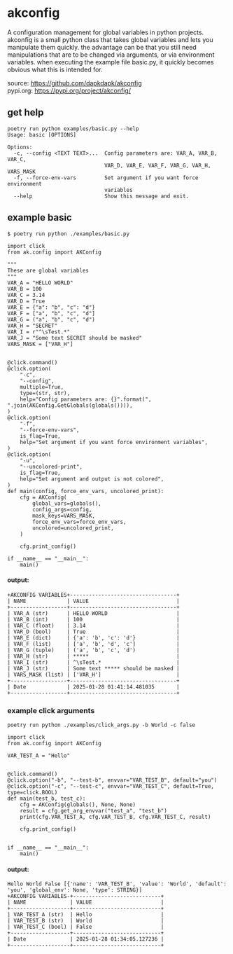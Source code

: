 # akconfig

A configuration management for global variables in python projects.
akconfig is a small python class that takes global variables and lets you manipulate them quickly. the advantage can be that you still need manipulations that are to be changed via arguments, or via environment variables. when executing the example file basic.py, it quickly becomes obvious what this is intended for.

source: https://github.com/dapkdapk/akconfig<br />
pypi.org: https://pypi.org/project/akconfig/

## get help

```
poetry run python examples/basic.py --help
Usage: basic [OPTIONS]

Options:
  -c, --config <TEXT TEXT>...  Config parameters are: VAR_A, VAR_B, VAR_C,
                               VAR_D, VAR_E, VAR_F, VAR_G, VAR_H, VARS_MASK
  -f, --force-env-vars         Set argument if you want force environment
                               variables
  --help                       Show this message and exit.
```

## example basic

`$ poetry run python ./examples/basic.py`

```
import click
from ak.config import AKConfig

"""
These are global variables
"""
VAR_A = "HELLO WORLD"
VAR_B = 100
VAR_C = 3.14
VAR_D = True
VAR_E = {"a": "b", "c": "d"}
VAR_F = ["a", "b", "c", "d"]
VAR_G = ("a", "b", "c", "d")
VAR_H = "SECRET"
VAR_I = r"^\sTest.*"
VAR_J = "Some text SECRET should be masked"
VARS_MASK = ["VAR_H"]


@click.command()
@click.option(
    "-c",
    "--config",
    multiple=True,
    type=(str, str),
    help="Config parameters are: {}".format(", ".join(AKConfig.GetGlobals(globals()))),
)
@click.option(
    "-f",
    "--force-env-vars",
    is_flag=True,
    help="Set argument if you want force environment variables",
)
@click.option(
    "-u",
    "--uncolored-print",
    is_flag=True,
    help="Set argument and output is not colored",
)
def main(config, force_env_vars, uncolored_print):
    cfg = AKConfig(
        global_vars=globals(),
        config_args=config,
        mask_keys=VARS_MASK,
        force_env_vars=force_env_vars,
        uncolored=uncolored_print,
    )

    cfg.print_config()

if __name__ == "__main__":
    main()
```

#### output:

```
+AKCONFIG VARIABLES+----------------------------------+
| NAME             | VALUE                            |
+------------------+----------------------------------+
| VAR_A (str)      | HELLO WORLD                      |
| VAR_B (int)      | 100                              |
| VAR_C (float)    | 3.14                             |
| VAR_D (bool)     | True                             |
| VAR_E (dict)     | {'a': 'b', 'c': 'd'}             |
| VAR_F (list)     | ['a', 'b', 'd', 'c']             |
| VAR_G (tuple)    | ('a', 'b', 'c', 'd')             |
| VAR_H (str)      | *****                            |
| VAR_I (str)      | ^\sTest.*                        |
| VAR_J (str)      | Some text ***** should be masked |
| VARS_MASK (list) | ['VAR_H']                        |
+------------------+----------------------------------+
| Date             | 2025-01-28 01:41:14.481035       |
+------------------+----------------------------------+
```

### example click arguments

`poetry run python ./examples/click_args.py -b World -c false`

```
import click
from ak.config import AKConfig

VAR_TEST_A = "Hello"


@click.command()
@click.option("-b", "--test-b", envvar="VAR_TEST_B", default="you")
@click.option("-c", "--test-c", envvar="VAR_TEST_C", default=True, type=click.BOOL)
def main(test_b, test_c):
    cfg = AKConfig(globals(), None, None)
    result = cfg.get_arg_envvar("test_a", "test_b")
    print(cfg.VAR_TEST_A, cfg.VAR_TEST_B, cfg.VAR_TEST_C, result)

    cfg.print_config()


if __name__ == "__main__":
    main()
```

#### output:

```
Hello World False [{'name': 'VAR_TEST_B', 'value': 'World', 'default': 'you', 'global_env': None, 'type': STRING}]
+AKCONFIG VARIABLES-+----------------------------+
| NAME              | VALUE                      |
+-------------------+----------------------------+
| VAR_TEST_A (str)  | Hello                      |
| VAR_TEST_B (str)  | World                      |
| VAR_TEST_C (bool) | False                      |
+-------------------+----------------------------+
| Date              | 2025-01-28 01:34:05.127236 |
+-------------------+----------------------------+
```